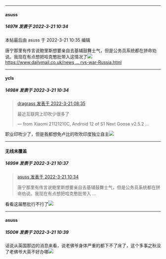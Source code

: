 

*****

####  asuss  
##### 1497#       发表于 2022-3-21 10:34

 本帖最后由 asuss 于 2022-3-21 10:35 编辑 

唐宁那里有传言说鲍里斯想要亲自去基辅鼓舞士气，但是公务员系统都在拼命劝说。我现在有点想把哈克憨批带入这情况了<img src="https://static.saraba1st.com/image/smiley/face2017/067.png" referrerpolicy="no-referrer">
[https://www.dailymail.co.uk/news ... rys-war-Russia.html](https://www.dailymail.co.uk/news/article-10633721/Prime-Minister-eyes-plan-visit-Kyiv-support-countrys-war-Russia.html)

*****

####  ycls  
##### 1498#       发表于 2022-3-21 10:34

<blockquote><a href="httphttps://bbs.saraba1st.com/2b/forum.php?mod=redirect&amp;goto=findpost&amp;pid=55124750&amp;ptid=2057974" target="_blank">dragrass 发表于 2022-3-21 08:35</a>

最近互联网上印吹少很多了

— from Xiaomi 21121210C, Android 12 of S1 Next Goose v2.5.2 ...</blockquote>
职业印吹少了，但是我都想免卢比的吹吹印度独立自主<img src="https://static.saraba1st.com/image/smiley/face2017/053.png" referrerpolicy="no-referrer">

*****

####  无线未覆盖  
##### 1499#       发表于 2022-3-21 10:37

<blockquote><a href="httphttps://bbs.saraba1st.com/2b/forum.php?mod=redirect&amp;goto=findpost&amp;pid=55125973&amp;ptid=2057974" target="_blank">asuss 发表于 2022-3-21 10:34</a>

唐宁那里有传言说鲍里斯想要亲自去基辅鼓舞士气，但是公务员系统都在拼命劝说。我现在有点想把哈克憨批带入 ...</blockquote>
看看这届憨批行不行了<img src="https://static.saraba1st.com/image/smiley/face2017/064.png" referrerpolicy="no-referrer">

*****

####  asuss  
##### 1500#       发表于 2022-3-21 10:39

话说从英国那边的消息来看，说老佛爷身体严重的都下不了床了，这个多事之秋没了老佛爷大英不好办哪<img src="https://static.saraba1st.com/image/smiley/face2017/049.png" referrerpolicy="no-referrer">

